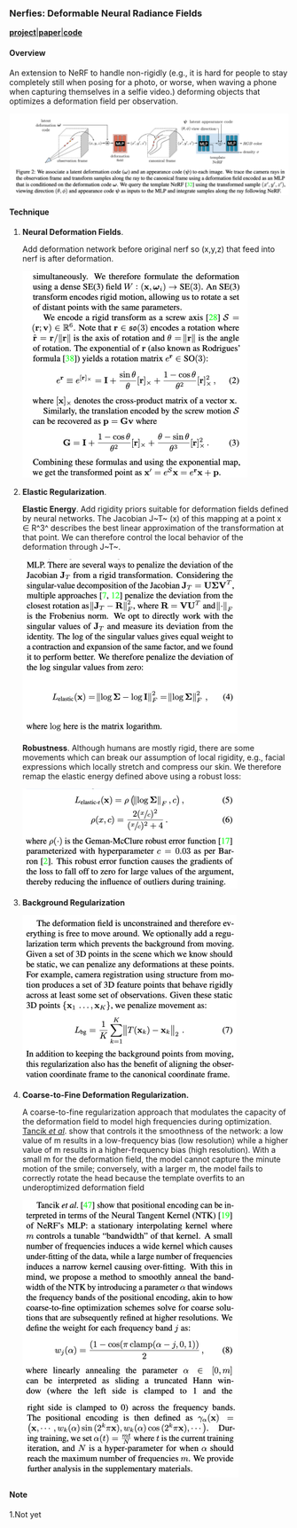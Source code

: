 ### Nerfies: Deformable Neural Radiance Fields

[**project**](https://nerfies.github.io/)|[**paper**](https://arxiv.org/abs/2011.12948)[|**code**](https://github.com/google/nerfies)

#### **Overview**

An extension to NeRF to handle non-rigidly (e.g., it is hard for people to stay completely still when posing for a photo, or worse, when waving a phone when capturing themselves in a selfie video.) deforming objects that optimizes a deformation field per observation.

<img src="img/nerfies1.png" style="zoom:80%;" />

#### **Technique**

1. **Neural Deformation Fields**. 

   Add deformation network before original nerf so (x,y,z) that feed into nerf is after deformation.

   <img src="img/nerfies2.png" style="zoom:50%;" />

2. **Elastic Regularization**. 

   **Elastic Energy**. Add rigidity priors suitable for deformation fields defined by neural networks. The Jacobian J~T~ (x) of this mapping at a point x ∈ R^3^ describes the best linear approximation of the transformation at that point. We can therefore control the local behavior of the deformation through  J~T~. 

   <img src="img/nerfies3.png" style="zoom:50%;" />

   **Robustness**. Although humans are mostly rigid, there are some movements which can break our assumption of local rigidity, e.g., facial expressions which locally stretch and compress our skin. We therefore remap the elastic energy defined above using a robust loss:

   <img src="img/nerfies4.png" style="zoom:50%;" />

3. **Background Regularization**

   <img src="img/nerfies5.png" style="zoom:50%;" />

4. **Coarse-to-Fine Deformation Regularization.**

   A coarse-to-fine regularization approach that modulates the capacity of the deformation field to model high frequencies during optimization. [Tancik *et al*](https://arxiv.org/pdf/1707.05776.pdf). show that controls it the smoothness of the network: a low value of m results in a low-frequency bias (low resolution) while a higher value of m results in a higher-frequency bias (high resolution). With a small m for the deformation field, the model cannot capture the minute motion of the smile; conversely, with a larger m, the model fails to correctly rotate the head because the template overfits to an underoptimized deformation field

   <img src="img/nerfies6.png" style="zoom:50%;" />

   <img src="img/nerfies7.png" style="zoom:50%;" />

#### **Note**

1.Not yet

